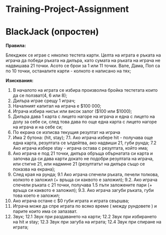 # Training-Project-Assignment

# BlackJack (опростен)

**Правила:**

Блекджек се играе с няколко тестета карти.
Целта на играта е ръката на играча да победи ръката на дилъра,
като сумата на ръката на играча не надвишава 21 точки.
Асото се брои за 1 или 11 точки.
Вале, Дама, Поп са по 10 точки,
останалите карти - колкото е написано на тях;

**Изисквания:**

1. В началото на играта се избира произволна бройка тестетата които да се ползват(4, 6 или 8);
2. Дилъра играе срещу 1 играч;
3. Началният капитал на играча е $100 000;
4. Играча избира нисък или висок залог ($100 или $1000);
5. Дилъра дава 1 карта с лицето нагоре на играча и една с лицето на долу за себе си,
след това дава по още една карта с лицето нагоре на играча и на себе си;
6. По екрана се изписва текущия резултат на играча
7. Има 2 бутона: (hit, stay);
7.1. Ако играча избере hit - получава още една карта, резултата се ъпдейтва, ако надвиши 21, губи рунда;
7.2 Ако играча избере stay - играча остава с резултата, който има;
8. Ако играча е под 21 точки, дилъра обръща обърнатата си карта и започва да си дава карти
 докато не подобри резултата на играча, или стигне 21, или надмине 21 (резултатът на дилъра също се показва на екрана);
9. След края на рунда;
9.1 Ако играча спечели ръката, печели толкова, колкото е заложил (+ връща си каквото е заложил);
9.2. Ако играча спечели ръката с 21 точки, получава 1.5 пъти заложените пари (+ връща си каквото е заложил);
9.3. Ако играча загуби ръката, губи това което е заложил;
10. Ако играча остане с $0 губи играта и играта свършва;
11. Играча може да спре играта по всяко време ( между рундовете ) и парите които има се запазват.
12. Звук;
12.1 Звук при раздаването на карти;
12.2 Звук при избирането на hit и stay;
12.3 Звук при загуба на играта;
12.4 Звук при спиране на играта;
